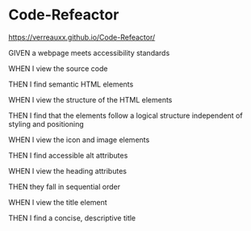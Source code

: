 # Code-Refeactor

https://verreauxx.github.io/Code-Refeactor/



GIVEN a webpage meets accessibility standards

WHEN I view the source code

THEN I find semantic HTML elements

WHEN I view the structure of the HTML elements

THEN I find that the elements follow a logical structure independent of styling and positioning

WHEN I view the icon and image elements

THEN I find accessible alt attributes

WHEN I view the heading attributes

THEN they fall in sequential order

WHEN I view the title element

THEN I find a concise, descriptive title
